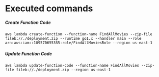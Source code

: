 # Executed commands

##### Create Function Code
`aws lambda create-function --function-name FindAllMovies --zip-file fileb://./deployment.zip --runtime go1.x --handler main --role arn:aws:iam::109570655385:role/FindAllMoviesRole --region us-east-1`

##### Update Function Code
`aws lambda update-function-code --function-name FindAllMovies --zip-file fileb://./deployment.zip --region us-east-1`
